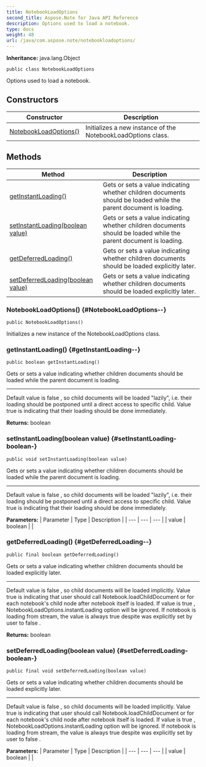 ```yaml
---
title: NotebookLoadOptions
second_title: Aspose.Note for Java API Reference
description: Options used to load a notebook.
type: docs
weight: 48
url: /java/com.aspose.note/notebookloadoptions/
---
```


**Inheritance:**
java.lang.Object
```
public class NotebookLoadOptions
```

Options used to load a notebook.
## Constructors

| Constructor | Description |
| --- | --- |
| [NotebookLoadOptions()](#NotebookLoadOptions--) | Initializes a new instance of the  NotebookLoadOptions  class. |
## Methods

| Method | Description |
| --- | --- |
| [getInstantLoading()](#getInstantLoading--) | Gets or sets a value indicating whether children documents should be loaded while the parent document is loading. |
| [setInstantLoading(boolean value)](#setInstantLoading-boolean-) | Gets or sets a value indicating whether children documents should be loaded while the parent document is loading. |
| [getDeferredLoading()](#getDeferredLoading--) | Gets or sets a value indicating whether children documents should be loaded explicitly later. |
| [setDeferredLoading(boolean value)](#setDeferredLoading-boolean-) | Gets or sets a value indicating whether children documents should be loaded explicitly later. |
### NotebookLoadOptions() {#NotebookLoadOptions--}
```
public NotebookLoadOptions()
```


Initializes a new instance of the  NotebookLoadOptions  class.

### getInstantLoading() {#getInstantLoading--}
```
public boolean getInstantLoading()
```


Gets or sets a value indicating whether children documents should be loaded while the parent document is loading.

--------------------

Default value is  false , so child documents will be loaded "lazily", i.e. their loading should be postponed until a direct access to specific child. Value  true  is indicating that their loading should be done immediately.

**Returns:**
boolean
### setInstantLoading(boolean value) {#setInstantLoading-boolean-}
```
public void setInstantLoading(boolean value)
```


Gets or sets a value indicating whether children documents should be loaded while the parent document is loading.

--------------------

Default value is  false , so child documents will be loaded "lazily", i.e. their loading should be postponed until a direct access to specific child. Value  true  is indicating that their loading should be done immediately.

**Parameters:**
| Parameter | Type | Description |
| --- | --- | --- |
| value | boolean |  |

### getDeferredLoading() {#getDeferredLoading--}
```
public final boolean getDeferredLoading()
```


Gets or sets a value indicating whether children documents should be loaded explicitly later.

--------------------

Default value is  false , so child documents will be loaded implicitly. Value  true  is indicating that user should call  Notebook.loadChildDocument  or for each notebook's child node after notebook itself is loaded. If value is  true ,  NotebookLoadOptions.instantLoading  option will be ignored. If notebook is loading from stream, the value is always  true  despite was explicitly set by user to  false .

**Returns:**
boolean
### setDeferredLoading(boolean value) {#setDeferredLoading-boolean-}
```
public final void setDeferredLoading(boolean value)
```


Gets or sets a value indicating whether children documents should be loaded explicitly later.

--------------------

Default value is  false , so child documents will be loaded implicitly. Value  true  is indicating that user should call  Notebook.loadChildDocument  or for each notebook's child node after notebook itself is loaded. If value is  true ,  NotebookLoadOptions.instantLoading  option will be ignored. If notebook is loading from stream, the value is always  true  despite was explicitly set by user to  false .

**Parameters:**
| Parameter | Type | Description |
| --- | --- | --- |
| value | boolean |  |

